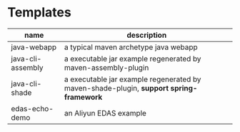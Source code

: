 
# Templates

| name | description |
|---|---|
| java-webapp | a typical maven archetype java webapp |
| java-cli-assembly | a executable jar example regenerated by maven-assembly-plugin |
| java-cli-shade | a executable jar example regenerated by maven-shade-plugin, **support spring-framework** |
| edas-echo-demo | an Aliyun EDAS example |
